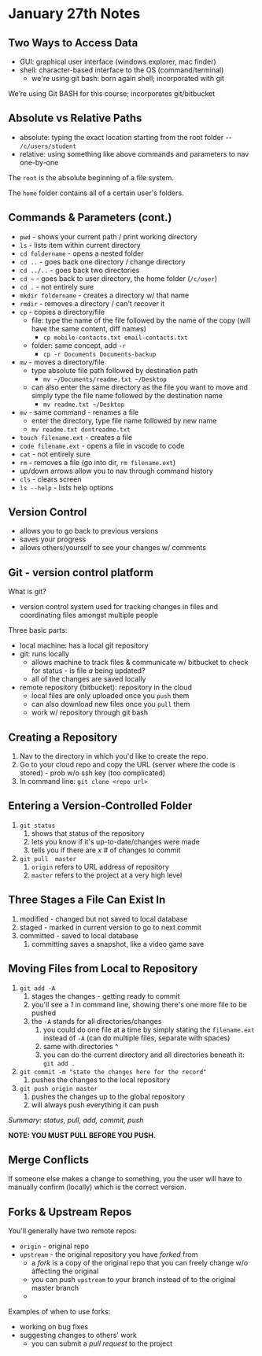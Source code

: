 # January 27th Notes

## Two Ways to Access Data

- GUI: graphical user interface (windows explorer, mac finder)
- shell: character-based interface to the OS (command/terminal)
  - we're using git bash: born again shell; incorporated with git

We’re using Git BASH for this course; incorporates git/bitbucket

## Absolute vs Relative Paths

- absolute: typing the exact location starting from the root folder -- `/c/users/student`
- relative: using something like above commands and parameters to nav one-by-one

The `root` is the absolute beginning of a file system.

The `home` folder contains all of a certain user's folders.

## Commands & Parameters (cont.)

- `pwd` - shows your current path / print working directory
- `ls` - lists item within current directory
- `cd foldername` - opens a nested folder
- `cd ..` - goes back one directory / change directory
- `cd ../..` - goes back two directories
- `cd ~` - goes back to user directory, the home folder (`/c/user`)
- `cd .` - not entirely sure
- `mkdir foldername` - creates a directory w/ that name
- `rmdir` - removes a directory / can't recover it
- `cp` - copies a directory/file
  - file: type the name of the file followed by the name of the copy (will have the same content, diff names)
    - `cp mobile-contacts.txt email-contacts.txt`
  - folder: same concept, add `-r`
    - `cp -r Documents Documents-backup`
- `mv` - moves a directory/file
  - type absolute file path followed by destination path
    - `mv ~/Documents/readme.txt ~/Desktop`
  - can also enter the same directory as the file you want to move and simply type the file name followed by the destination name
    - `mv readme.txt ~/Desktop`
- `mv` - same command - renames a file
  - enter the directory, type file name followed by new name
  - `mv readme.txt dontreadme.txt`
- `touch filename.ext` - creates a file
- `code filename.ext` - opens a file in vscode to code
- `cat` - not entirely sure
- `rm` - removes a file (go into dir, `rm filename.ext`)
- up/down arrows allow you to nav through command history
- `cls` - clears screen
- `ls --help` - lists help options

## Version Control

- allows you to go back to previous versions
- saves your progress
- allows others/yourself to see your changes w/ comments

## Git - version control platform

What is git?

- version control system used for tracking changes in files and coordinating files amongst multiple people

Three basic parts:

- local machine: has a local git repository
- git: runs locally
  - allows machine to track files & communicate w/ bitbucket to check for status - is file *a* being updated?
  - all of the changes are saved locally
- remote repository (bitbucket): repository in the cloud
  - local files are only uploaded once you `push` them
  - can also download new files once you `pull` them
  - work w/ repository through git bash

## Creating a Repository

1) Nav to the directory in which you'd like to create the repo.
2) Go to your cloud repo and copy the URL (server where the code is stored) - prob w/o ssh key (too complicated)
3) In command line: `git clone <repo url>`

## Entering a Version-Controlled Folder

1) `git status`
   1) shows that status of the repository
   2) lets you know if it's up-to-date/changes were made
   3) tells you if there are *x* # of changes to commit
2) `git pull  master`
   1) `origin` refers to URL address of repository
   2) `master` refers to the project at a very high level

## Three Stages a File Can Exist In

1) modified - changed but not saved to local database
2) staged - marked in current version to go to next commit
3) committed - saved to local database
   1) committing saves a snapshot, like a video game save

## Moving Files from Local to Repository

1) `git add -A`
   1) stages the changes - getting ready to commit
   2) you'll see a *1* in command line, showing there's one more file to be pushed
   3) the `-A` stands for all directories/changes
      1) you could do one file at a time by simply stating the `filename.ext` instead of `-A` (can do multiple files, separate with spaces)
      2) same with directories ^
      3) you can do the current directory and all directories beneath it: `git add .`
2) `git commit -m "state the changes here for the record"`
   1) pushes the changes to the local repository
3) `git push origin master`
   1) pushes the changes up to the global repository
   2) will always push everything it can push

*Summary: status, pull, add, commit, push*

**NOTE: YOU MUST PULL BEFORE YOU PUSH.**

## Merge Conflicts

If someone else makes a change to something, you the user will have to manually confirm (locally) which is the correct version.

## Forks & Upstream Repos

You'll generally have two remote repos:

- `origin` - original repo
- `upstream` - the original repository you have *forked* from
  - a *fork* is a copy of the original repo that you can freely change w/o affecting the original
  - you can push `upstream` to your branch instead of to the original master branch
  - 
Examples of when to use forks:

- working on bug fixes
- suggesting changes to others' work
  - you can submit a *pull request* to the project